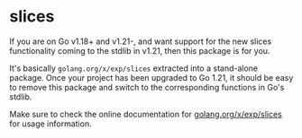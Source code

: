 # slices

If you are on Go v1.18+ and v1.21-, and want support for the new slices functionality coming to the stdlib in v1.21,
then this package is for you.

It's basically `golang.org/x/exp/slices` extracted into a stand-alone package.
Once your project has been upgraded to Go 1.21, it should be easy to remove this package and switch to the corresponding
functions in Go's stdlib.

Make sure to check the online documentation for [golang.org/x/exp/slices](https://pkg.go.dev/golang.org/x/exp/slices) for usage information.
